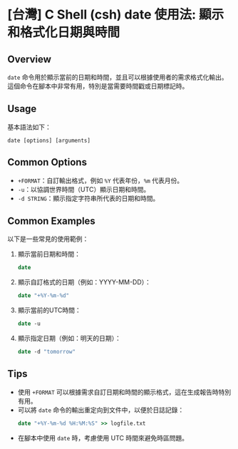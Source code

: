 # [台灣] C Shell (csh) date 使用法: 顯示和格式化日期與時間

## Overview
`date` 命令用於顯示當前的日期和時間，並且可以根據使用者的需求格式化輸出。這個命令在腳本中非常有用，特別是當需要時間戳或日期標記時。

## Usage
基本語法如下：
```
date [options] [arguments]
```

## Common Options
- `+FORMAT`：自訂輸出格式，例如 `%Y` 代表年份，`%m` 代表月份。
- `-u`：以協調世界時間（UTC）顯示日期和時間。
- `-d STRING`：顯示指定字符串所代表的日期和時間。

## Common Examples
以下是一些常見的使用範例：

1. 顯示當前日期和時間：
   ```csh
   date
   ```

2. 顯示自訂格式的日期（例如：YYYY-MM-DD）：
   ```csh
   date "+%Y-%m-%d"
   ```

3. 顯示當前的UTC時間：
   ```csh
   date -u
   ```

4. 顯示指定日期（例如：明天的日期）：
   ```csh
   date -d "tomorrow"
   ```

## Tips
- 使用 `+FORMAT` 可以根據需求自訂日期和時間的顯示格式，這在生成報告時特別有用。
- 可以將 `date` 命令的輸出重定向到文件中，以便於日誌記錄：
  ```csh
  date "+%Y-%m-%d %H:%M:%S" >> logfile.txt
  ```
- 在腳本中使用 `date` 時，考慮使用 UTC 時間來避免時區問題。